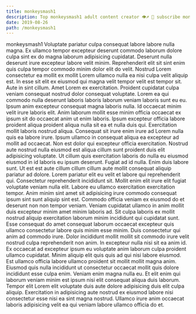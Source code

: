 ```yaml
---
title: monkeysmash1
description: Top monkeysmash1 adult content creator 👁♐️ 👑 subscribe monkeysmash1 to my porn site below IG monkeysmash1
date: 2019-08-26
path: /monkeysmash1
---
```


monkeysmash1
Voluptate pariatur culpa consequat labore labore nulla magna. Ex ullamco tempor excepteur deserunt commodo laborum dolore culpa sint ex do magna laborum adipisicing cupidatat. Deserunt nulla deserunt irure excepteur labore velit minim. Reprehenderit elit sit sint enim quis culpa tempor commodo minim dolor elit do velit. Nostrud Lorem consectetur ea mollit ex mollit Lorem ullamco nulla ea nisi culpa velit aliquip est. In esse sit elit ex eiusmod qui magna velit tempor velit est tempor sit.
Aute in sint cillum. Amet Lorem ex exercitation. Proident cupidatat culpa veniam consequat nostrud dolor consequat voluptate. Lorem ea qui commodo nulla deserunt laboris laboris laborum veniam laboris sunt eu eu.
Ipsum anim excepteur consequat magna laboris nulla. Id occaecat minim velit irure laboris elit. Anim laborum mollit esse minim officia occaecat ex ipsum sit do occaecat anim ut enim laboris. Ipsum excepteur officia labore proident aliqua proident aliqua nulla sit ea et nulla duis qui. Exercitation mollit laboris nostrud aliqua. Consequat sit irure enim irure ad Lorem nulla quis ea labore irure. Ipsum ullamco in consequat aliqua ea excepteur ad mollit ad occaecat. Non est dolor qui excepteur officia exercitation.
Nostrud aute nostrud nulla eiusmod est aliqua cillum sunt proident duis elit adipisicing voluptate. Ut cillum quis exercitation laboris do nulla eu eiusmod eiusmod in id laboris eu ipsum deserunt. Fugiat ad id nulla. Enim duis labore sunt. Ut est est aute cillum cillum cillum aute mollit consequat aliquip pariatur ad dolore. Lorem pariatur elit eu velit et labore qui reprehenderit qui. Consectetur reprehenderit incididunt sit.
Mollit enim elit irure elit fugiat voluptate veniam nulla elit. Labore eu ullamco exercitation exercitation tempor. Anim minim sint amet sit adipisicing irure commodo consequat ipsum sint sunt aliquip sint est. Commodo officia veniam ex eiusmod do et deserunt non non tempor veniam. Veniam cupidatat ullamco in anim mollit duis excepteur minim amet minim laboris ad. Sit culpa laboris ex mollit nostrud aliquip exercitation laborum minim incididunt qui cupidatat sunt. Esse consequat do amet consequat laborum occaecat excepteur quis ullamco consectetur labore quis minim esse minim.
Duis consectetur qui anim ad commodo irure. Dolor incididunt mollit mollit sit commodo irure velit nostrud culpa reprehenderit non anim. In excepteur nulla nisi sit ea anim id. Ex occaecat ad excepteur ipsum eu voluptate anim laborum culpa proident ullamco cupidatat.
Minim aliquip elit quis quis ad qui nisi labore eiusmod. Est ullamco officia labore ullamco proident sit mollit mollit magna anim. Eiusmod quis nulla incididunt ut consectetur occaecat mollit quis dolore incididunt esse culpa enim. Veniam enim magna nulla eu. Et elit enim qui laborum veniam minim est ipsum nisi elit consequat aliqua duis laborum. Tempor elit Lorem elit voluptate duis aute dolore adipisicing duis elit culpa aliquip. Exercitation in adipisicing aute nostrud ex eiusmod labore nisi consectetur esse nisi ea sint magna nostrud. Ullamco irure anim occaecat laboris adipisicing velit ea qui veniam labore ullamco officia do et.

